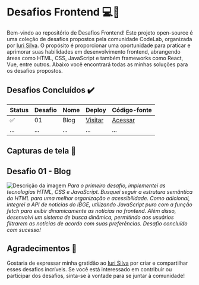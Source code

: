 # Desafios Frontend 💻🎨

Bem-vindo ao repositório de Desafios Frontend! Este projeto open-source é uma coleção de desafios propostos pela comunidade CodeLab, organizada por [Iuri Silva](https://github.com/iuricode). O propósito é proporcionar uma oportunidade para praticar e aprimorar suas habilidades em desenvolvimento frontend, abrangendo áreas como HTML, CSS, JavaScript e também frameworks como React, Vue, entre outros. Abaixo você encontrará todas as minhas soluções para os desafios propostos.

## Desafios Concluídos ✔️

| Status | Desafio | Nome | Deploy | Código-fonte |
|--------|---------|------|--------|--------------|
| ✅ | 01 | Blog | [Visitar](https://joaofernandesxd.github.io/codelab/desafio1-blog/) | [Acessar](https://github.com/JoaoFernandesXD/codelab/tree/main/desafio1-blog) |
| ... | ... | ... | ... | ... |

## Capturas de tela 📸

## Desafio 01 - Blog
![Descrição da imagem](https://github-production-user-asset-6210df.s3.amazonaws.com/24917622/337001098-4d214dd5-8029-4884-88ec-3b7cd6e33c52.png?X-Amz-Algorithm=AWS4-HMAC-SHA256&X-Amz-Credential=AKIAVCODYLSA53PQK4ZA%2F20240605%2Fus-east-1%2Fs3%2Faws4_request&X-Amz-Date=20240605T203025Z&X-Amz-Expires=300&X-Amz-Signature=d3274936175b6ae568bebc3c15b0714265814892d22ac99d81972d6884f4a5fe&X-Amz-SignedHeaders=host&actor_id=24917622&key_id=0&repo_id=811036921)
*Para o primeiro desafio, implementei as tecnologias HTML, CSS e JavaScript. Busquei seguir a estrutura semântica do HTML para uma melhor organização e acessibilidade. Como adicional, integrei a API de notícias do IBGE, utilizando JavaScript puro com a função fetch para exibir dinamicamente as notícias no frontend. Além disso, desenvolvi um sistema de busca dinâmica, permitindo aos usuários filtrarem as notícias de acordo com suas preferências. Desafio concluído com sucesso!*



## Agradecimentos 🙏

Gostaria de expressar minha gratidão ao [Iuri Silva](https://github.com/iuricode) por criar e compartilhar esses desafios incríveis. Se você está interessado em contribuir ou participar dos desafios, sinta-se à vontade para se juntar à comunidade!

